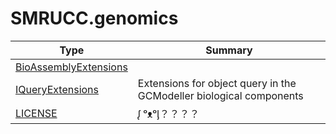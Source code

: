 ﻿
# SMRUCC.genomics

|Type|Summary|
|----|-------|
|[BioAssemblyExtensions](./BioAssemblyExtensions.md)||
|[IQueryExtensions](./IQueryExtensions.md)|Extensions for object query in the GCModeller biological components|
|[LICENSE](./LICENSE.md)|ᶘ ᵒᴥᵒᶅ？？？？|

